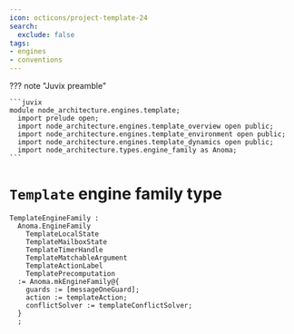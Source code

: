 ```yaml
---
icon: octicons/project-template-24
search:
  exclude: false
tags:
- engines
- conventions
---
```


??? note "Juvix preamble"

    ```juvix
    module node_architecture.engines.template;
      import prelude open;
      import node_architecture.engines.template_overview open public;
      import node_architecture.engines.template_environment open public;
      import node_architecture.engines.template_dynamics open public;
      import node_architecture.types.engine_family as Anoma;
    ```

# `Template` engine family type

<!-- --8<-- [start:template-engine-family] -->
```juvix
TemplateEngineFamily :
  Anoma.EngineFamily
    TemplateLocalState
    TemplateMailboxState
    TemplateTimerHandle
    TemplateMatchableArgument
    TemplateActionLabel
    TemplatePrecomputation
  := Anoma.mkEngineFamily@{
    guards := [messageOneGuard];
    action := templateAction;
    conflictSolver := templateConflictSolver;
  }
  ;
```
<!-- --8<-- [end:ticker-engine-family] -->


